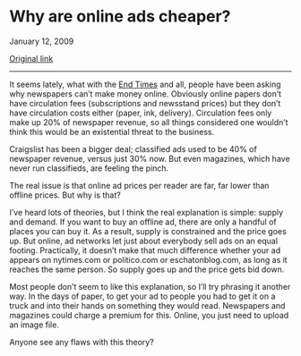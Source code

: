 Why are online ads cheaper?
===========================

January 12, 2009

[Original link](http://www.aaronsw.com/weblog/onlineadprices)

* * * * *

It seems lately, what with the [End
Times](http://www.theatlantic.com/doc/print/200901/new-york-times) and
all, people have been asking why newspapers can’t make money online.
Obviously online papers don’t have circulation fees (subscriptions and
newsstand prices) but they don’t have circulation costs either (paper,
ink, delivery). Circulation fees only make up 20% of newspaper revenue,
so all things considered one wouldn’t think this would be an existential
threat to the business.

Craigslist has been a bigger deal; classified ads used to be 40% of
newspaper revenue, versus just 30% now. But even magazines, which have
never run classifieds, are feeling the pinch.

The real issue is that online ad prices per reader are far, far lower
than offline prices. But why is that?

I’ve heard lots of theories, but I think the real explanation is simple:
supply and demand. If you want to buy an offline ad, there are only a
handful of places you can buy it. As a result, supply is constrained and
the price goes up. But online, ad networks let just about everybody sell
ads on an equal footing. Practically, it doesn’t make that much
difference whether your ad appears on nytimes.com or politico.com or
eschatonblog.com, as long as it reaches the same person. So supply goes
up and the price gets bid down.

Most people don’t seem to like this explanation, so I’ll try phrasing it
another way. In the days of paper, to get your ad to people you had to
get it on a truck and into their hands on something they would read.
Newspapers and magazines could charge a premium for this. Online, you
just need to upload an image file.

Anyone see any flaws with this theory?
